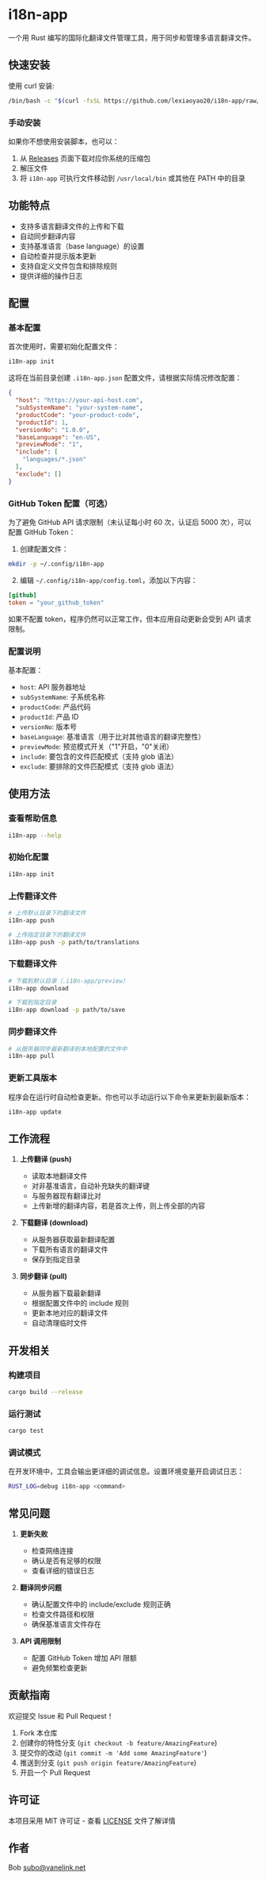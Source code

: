 # i18n-app

一个用 Rust 编写的国际化翻译文件管理工具，用于同步和管理多语言翻译文件。

## 快速安装

使用 curl 安装:

```bash
/bin/bash -c "$(curl -fsSL https://github.com/lexiaoyao20/i18n-app/raw/main/install.sh)"
```

### 手动安装

如果你不想使用安装脚本，也可以：

1. 从 [Releases](https://github.com/lexiaoyao20/i18n-app/releases) 页面下载对应你系统的压缩包
2. 解压文件
3. 将 `i18n-app` 可执行文件移动到 `/usr/local/bin` 或其他在 PATH 中的目录

## 功能特点

- 支持多语言翻译文件的上传和下载
- 自动同步翻译内容
- 支持基准语言（base language）的设置
- 自动检查并提示版本更新
- 支持自定义文件包含和排除规则
- 提供详细的操作日志

## 配置

### 基本配置

首次使用时，需要初始化配置文件：

```bash
i18n-app init
```

这将在当前目录创建 `.i18n-app.json` 配置文件，请根据实际情况修改配置：

```json
{
  "host": "https://your-api-host.com",
  "subSystemName": "your-system-name",
  "productCode": "your-product-code",
  "productId": 1,
  "versionNo": "1.0.0",
  "baseLanguage": "en-US",
  "previewMode": "1",
  "include": [
    "languages/*.json"
  ],
  "exclude": []
}
```

### GitHub Token 配置（可选）

为了避免 GitHub API 请求限制（未认证每小时 60 次，认证后 5000 次），可以配置 GitHub Token：

1. 创建配置文件：
```bash
mkdir -p ~/.config/i18n-app
```

2. 编辑 `~/.config/i18n-app/config.toml`，添加以下内容：
```toml
[github]
token = "your_github_token"
```

如果不配置 token，程序仍然可以正常工作，但本应用自动更新会受到 API 请求限制。

### 配置说明

基本配置：
- `host`: API 服务器地址
- `subSystemName`: 子系统名称
- `productCode`: 产品代码
- `productId`: 产品 ID
- `versionNo`: 版本号
- `baseLanguage`: 基准语言（用于比对其他语言的翻译完整性）
- `previewMode`: 预览模式开关（"1"开启，"0"关闭）
- `include`: 要包含的文件匹配模式（支持 glob 语法）
- `exclude`: 要排除的文件匹配模式（支持 glob 语法）

## 使用方法

### 查看帮助信息

```bash
i18n-app --help
```

### 初始化配置

```bash
i18n-app init
```

### 上传翻译文件

```bash
# 上传默认目录下的翻译文件
i18n-app push

# 上传指定目录下的翻译文件
i18n-app push -p path/to/translations
```

### 下载翻译文件

```bash
# 下载到默认目录（.i18n-app/preview）
i18n-app download

# 下载到指定目录
i18n-app download -p path/to/save
```

### 同步翻译文件

```bash
# 从服务器同步最新翻译到本地配置的文件中
i18n-app pull
```

### 更新工具版本

程序会在运行时自动检查更新。你也可以手动运行以下命令来更新到最新版本：

```bash
i18n-app update
```

## 工作流程

1. **上传翻译 (push)**
   - 读取本地翻译文件
   - 对非基准语言，自动补充缺失的翻译键
   - 与服务器现有翻译比对
   - 上传新增的翻译内容，若是首次上传，则上传全部的内容

2. **下载翻译 (download)**
   - 从服务器获取最新翻译配置
   - 下载所有语言的翻译文件
   - 保存到指定目录

3. **同步翻译 (pull)**
   - 从服务器下载最新翻译
   - 根据配置文件中的 include 规则
   - 更新本地对应的翻译文件
   - 自动清理临时文件

## 开发相关

### 构建项目

```bash
cargo build --release
```

### 运行测试

```bash
cargo test
```

### 调试模式

在开发环境中，工具会输出更详细的调试信息。设置环境变量开启调试日志：

```bash
RUST_LOG=debug i18n-app <command>
```

## 常见问题

1. **更新失败**
   - 检查网络连接
   - 确认是否有足够的权限
   - 查看详细的错误日志

2. **翻译同步问题**
   - 确认配置文件中的 include/exclude 规则正确
   - 检查文件路径和权限
   - 确保基准语言文件存在

3. **API 调用限制**
   - 配置 GitHub Token 增加 API 限额
   - 避免频繁检查更新

## 贡献指南

欢迎提交 Issue 和 Pull Request！

1. Fork 本仓库
2. 创建你的特性分支 (`git checkout -b feature/AmazingFeature`)
3. 提交你的改动 (`git commit -m 'Add some AmazingFeature'`)
4. 推送到分支 (`git push origin feature/AmazingFeature`)
5. 开启一个 Pull Request

## 许可证

本项目采用 MIT 许可证 - 查看 [LICENSE](LICENSE) 文件了解详情

## 作者

Bob <subo@vanelink.net>
